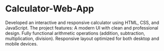 # Calculator-Web-App
Developed an interactive and responsive calculator using HTML, CSS, and JavaScript. The project features:  A modern UI with clean and professional design.  Fully functional arithmetic operations (addition, subtraction, multiplication, division).  Responsive layout optimized for both desktop and mobile devices.
